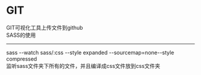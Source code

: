 # GIT
GIT可视化工具上传文件到github<br>
SASS的使用
_______
sass --watch sass/:css --style expanded --sourcemap=none--style compressed<br>
监听sass文件夹下所有的文件，并且编译成css文件放到css文件夹
